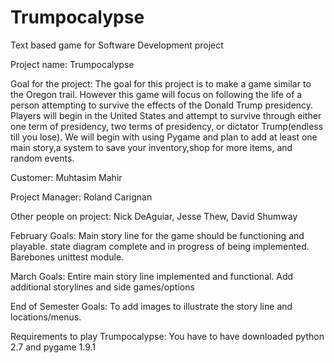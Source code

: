 # Trumpocalypse
Text based game for Software Development project

Project name: Trumpocalypse

Goal for the project: The goal for this project is to make a game similar to the Oregon trail. However this game will focus on following the life of a person attempting to survive the effects of the Donald Trump presidency. Players will begin in the United States and attempt to survive through either one term of presidency, two terms of presidency, or dictator Trump(endless till you lose). We will begin with using Pygame and plan to add at least one main story,a system to save your inventory,shop for more items, and random events.

Customer: Muhtasim Mahir

Project Manager: Roland Carignan

Other people on project: Nick DeAguiar, Jesse Thew, David Shumway

February Goals: Main story line for the game should be functioning and playable. state diagram complete and in progress of being implemented. Barebones unittest module.

March Goals:  Entire main story line implemented and functional. Add additional storylines and side games/options

End of Semester Goals: To add images to illustrate the story line and locations/menus.

Requirements to play Trumpocalypse: You have to have downloaded python 2.7 and pygame 1.9.1

